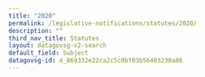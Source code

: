 ```yaml
---
title: "2020"
permalink: /legislative-notifications/statutes/2020/
description: ""
third_nav_title: Statutes
layout: datagovsg-v2-search
default_field: Subject
datagovsg-id: d_869332e22ca2c5c0bf03b56403230a86
---
```

